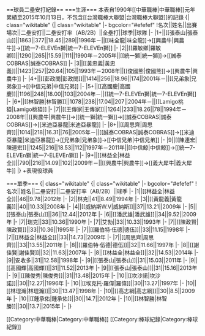 ==球員二壘安打紀錄==
===生涯===
本表自1990年[[中華職棒|中華職棒]]元年累績至2015年10月13日，不包含[[台灣職棒大聯盟|台灣職棒大聯盟]]的記錄
{| class="wikitable"  {| class="wikitable" 
 |- bgcolor="#efefef"
!名次||姓名||出賽場次||二壘安打||二壘安打率（AB/2B）||全壘打||球季||球隊
|-
|1+||[[張泰山|張泰山]]||1863||377||18.45||289||1996年－||[[味全龍|味全龍]]→[[興農牛|興農牛]]→[[統一7-ELEVEn獅|統一7-ELEVEn獅]]
|-
|2||[[羅敏卿|羅敏卿]]||1290||265||15.59||111||1990年－2005年||[[統一獅|統一獅]]→[[誠泰COBRAS|誠泰COBRAS]]
|-
|3||[[黃忠義|黃忠義]]||1423||257||20.64||105||1993年－2008年||[[俊國熊|俊國熊]]→[[興農牛|興農牛]]
|-
|4+||[[彭政閔|彭政閔]]||1414||256||18.96||174||2001年－||[[兄弟象|兄弟象]]→[[中信兄弟|中信兄弟]]
|-
|5+||[[高國慶|高國慶]]||1196||248||18.00||103||2004年－||[[統一7-ELEVEn獅|統一7-ELEVEn獅]]
|-
|6+||[[林智勝|林智勝]]||1078||238||17.04||207||2004年－||[[Lamigo桃猿|Lamigo桃猿]]
|-
|7||[[王傳家|王傳家]]||1264||233||18.26||78||1994年－2008年||[[興農牛|興農牛]]→[[統一獅|統一獅]]→[[誠泰COBRAS|誠泰COBRAS]]→[[米迪亞暴龍|米迪亞暴龍]]
|-
|8+||[[周思齊|周思齊]]||1014||218||16.31||76||2005年－||[[誠泰COBRAS|誠泰COBRAS]]→[[米迪亞暴龍|米迪亞暴龍]]→[[兄弟象|兄弟象]]→[[中信兄弟|中信兄弟]]
|-
|9||[[陳連宏|陳連宏]]||1245||216||18.53||112||1997年－2011年||[[中信鯨|中信鯨]]→[[統一7-ELEVEn獅|統一7-ELEVEn獅]]
|-
|9+||[[林益全|林益全]]||790||216||14.09||102||2009年－||[[興農牛|興農牛]]→[[義大犀牛|義大犀牛]]
|}
+表現役球員

===單季===
{| class="wikitable"  {| class="wikitable" 
 |- bgcolor="#efefef"
!名次||姓名||二壘安打||二壘安打率（AB/2B）||球季
|-
|1||[[林益全|林益全]]||46||9.78||2012年
|-
|2||林克||41||8.49||1994年
|-
|3||[[黃龍義|黃龍義]]||40||10.33||2008年
|-
|4||[[威納斯W.V|威納斯]]||37||13.21||2009年
|-
|5||[[張泰山|張泰山]]||36||12.44||2012年
|-
|6||[[潘武雄|潘武雄]]||34||9.52||2009年
|-
|7||瑞克||33||10.36||1990年
|-
|7||艾勃||33||10.33||1993年
|-
|7||[[陳政賢|陳政賢]]||33||10.36||1995年
|-
|7||[[羅伯特·伍德|德伍]]||33||11.15||1998年
|-
|7||[[林益全|林益全]]||33||14.73||2009年
|-
|7||[[周思齊|周思齊]]||33||13.55||2011年
|-
|8||[[羅伯特·伍德|德伍]]||32||11.66||1997年
|-
|8||[[謝佳賢|謝佳賢]]||32||11.63||2007年
|-
|8||[[林益全|林益全]]||32||14.53||2014年
|-
|9||安收多||31||12.58||1998年
|-
|9||[[張泰山|張泰山]]||31||15.03||2011年
|-
|9||[[高國輝|高國輝]]||31||11.52||2013年
|-
|9||[[張泰山|張泰山]]||31||15.16||2013年
|-
|9||[[陳俊秀|陳俊秀]]||31||13.48||2015年
|-
|10||[[坎沙諾|坎沙諾]]||30||12.27||1996年
|-
|10||[[埃克托·羅偉|羅偉]]||30||13.27||1997年
|-
|10||[[林琨瀚|林琨瀚]]||30||13.47||1998年
|-
|10||[[高志綱|高志綱]]||30||8.5||2009年
|-
|10||[[鍾承佑|鍾承佑]]||30||14.7||2012年
|-
|10||[[林智勝|林智勝]]||30||13.7||2015年
|-
|}



[[Category:中華職棒|Category:中華職棒]]
[[Category:棒球紀錄|Category:棒球紀錄]]